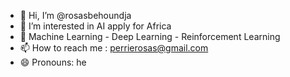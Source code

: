 - 👋 Hi, I’m @rosasbehoundja
- 👀 I’m interested in AI apply for Africa
- 🌱 Machine Learning - Deep Learning - Reinforcement Learning 
- 📫 How to reach me : perrierosas@gmail.com
- 😄 Pronouns: he

<!---
rosasbehoundja/rosasbehoundja is a ✨ special ✨ repository because its `README.md` (this file) appears on your GitHub profile.
You can click the Preview link to take a look at your changes.
--->
